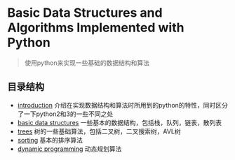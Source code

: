 # Basic Data Structures and Algorithms Implemented with Python
> 使用python来实现一些基础的数据结构和算法

## 目录结构
- [introduction](./1_introduction) 介绍在实现数据结构和算法时所用到的python的特性，同时区分了一下python2和3的一些不同之处
- [basic data structures](./2_basic_data_structures) 一些基本的数据结构，包括栈，队列，链表，散列表
- [trees](./3_trees) 树的一些基础算法，包括二叉树，二叉搜索树，AVL树
- [sorting](./4_sorting) 基本的排序算法
- [dynamic programming](./5_dynamic_programming) 动态规划算法
